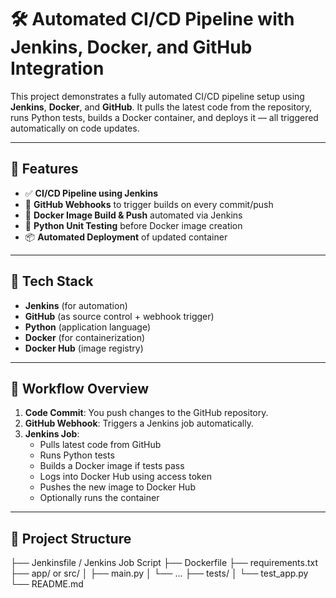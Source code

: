 # 🛠️ Automated CI/CD Pipeline with Jenkins, Docker, and GitHub Integration

This project demonstrates a fully automated CI/CD pipeline setup using **Jenkins**, **Docker**, and **GitHub**. It pulls the latest code from the repository, runs Python tests, builds a Docker container, and deploys it — all triggered automatically on code updates.

---

## 🚀 Features

- ✅ **CI/CD Pipeline using Jenkins**
- 🔁 **GitHub Webhooks** to trigger builds on every commit/push
- 🐳 **Docker Image Build & Push** automated via Jenkins
- 🧪 **Python Unit Testing** before Docker image creation
- 📦 **Automated Deployment** of updated container

---

## 🧩 Tech Stack

- **Jenkins** (for automation)
- **GitHub** (as source control + webhook trigger)
- **Python** (application language)
- **Docker** (for containerization)
- **Docker Hub** (image registry)

---

## 🧪 Workflow Overview

1. **Code Commit**: You push changes to the GitHub repository.
2. **GitHub Webhook**: Triggers a Jenkins job automatically.
3. **Jenkins Job**:
   - Pulls latest code from GitHub
   - Runs Python tests
   - Builds a Docker image if tests pass
   - Logs into Docker Hub using access token
   - Pushes the new image to Docker Hub
   - Optionally runs the container

---

## 📂 Project Structure
├── Jenkinsfile / Jenkins Job Script
├── Dockerfile
├── requirements.txt
├── app/ or src/
│ ├── main.py
│ └── ...
├── tests/
│ └── test_app.py
└── README.md
